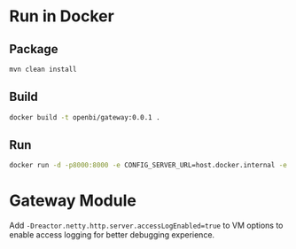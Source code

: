 # Run in Docker

## Package

```bash
mvn clean install
```

## Build

```bash
docker build -t openbi/gateway:0.0.1 .
```

## Run

```bash
docker run -d -p8000:8000 -e CONFIG_SERVER_URL=host.docker.internal -e EUREKA_SERVER_ADDRESS=http://host.docker.internal:8761/eureka --name openbi-gateway [image_id]
```

# Gateway Module

Add `-Dreactor.netty.http.server.accessLogEnabled=true` to VM options to enable access logging for better debugging
experience.